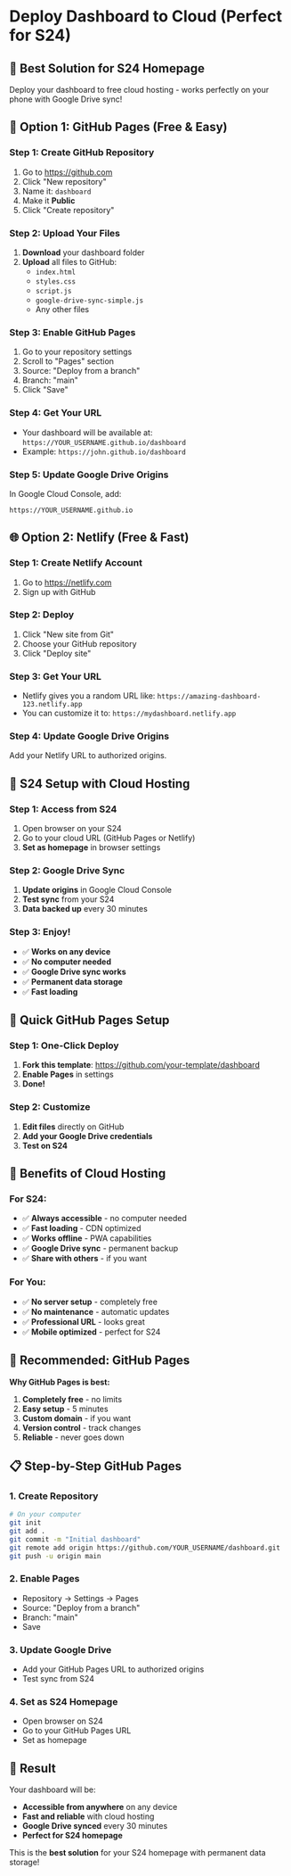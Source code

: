 # Deploy Dashboard to Cloud (Perfect for S24)

## 🎯 **Best Solution for S24 Homepage**

Deploy your dashboard to free cloud hosting - works perfectly on your phone with Google Drive sync!

## 🚀 **Option 1: GitHub Pages (Free & Easy)**

### **Step 1: Create GitHub Repository**
1. Go to https://github.com
2. Click "New repository"
3. Name it: `dashboard`
4. Make it **Public**
5. Click "Create repository"

### **Step 2: Upload Your Files**
1. **Download** your dashboard folder
2. **Upload** all files to GitHub:
   - `index.html`
   - `styles.css`
   - `script.js`
   - `google-drive-sync-simple.js`
   - Any other files

### **Step 3: Enable GitHub Pages**
1. Go to your repository settings
2. Scroll to "Pages" section
3. Source: "Deploy from a branch"
4. Branch: "main"
5. Click "Save"

### **Step 4: Get Your URL**
- Your dashboard will be available at: `https://YOUR_USERNAME.github.io/dashboard`
- Example: `https://john.github.io/dashboard`

### **Step 5: Update Google Drive Origins**
In Google Cloud Console, add:
```
https://YOUR_USERNAME.github.io
```

## 🌐 **Option 2: Netlify (Free & Fast)**

### **Step 1: Create Netlify Account**
1. Go to https://netlify.com
2. Sign up with GitHub

### **Step 2: Deploy**
1. Click "New site from Git"
2. Choose your GitHub repository
3. Click "Deploy site"

### **Step 3: Get Your URL**
- Netlify gives you a random URL like: `https://amazing-dashboard-123.netlify.app`
- You can customize it to: `https://mydashboard.netlify.app`

### **Step 4: Update Google Drive Origins**
Add your Netlify URL to authorized origins.

## 📱 **S24 Setup with Cloud Hosting**

### **Step 1: Access from S24**
1. Open browser on your S24
2. Go to your cloud URL (GitHub Pages or Netlify)
3. **Set as homepage** in browser settings

### **Step 2: Google Drive Sync**
1. **Update origins** in Google Cloud Console
2. **Test sync** from your S24
3. **Data backed up** every 30 minutes

### **Step 3: Enjoy!**
- ✅ **Works on any device**
- ✅ **No computer needed**
- ✅ **Google Drive sync works**
- ✅ **Permanent data storage**
- ✅ **Fast loading**

## 🔧 **Quick GitHub Pages Setup**

### **Step 1: One-Click Deploy**
1. **Fork this template**: https://github.com/your-template/dashboard
2. **Enable Pages** in settings
3. **Done!**

### **Step 2: Customize**
1. **Edit files** directly on GitHub
2. **Add your Google Drive credentials**
3. **Test on S24**

## 🎯 **Benefits of Cloud Hosting**

### **For S24:**
- ✅ **Always accessible** - no computer needed
- ✅ **Fast loading** - CDN optimized
- ✅ **Works offline** - PWA capabilities
- ✅ **Google Drive sync** - permanent backup
- ✅ **Share with others** - if you want

### **For You:**
- ✅ **No server setup** - completely free
- ✅ **No maintenance** - automatic updates
- ✅ **Professional URL** - looks great
- ✅ **Mobile optimized** - perfect for S24

## 🚀 **Recommended: GitHub Pages**

**Why GitHub Pages is best:**
1. **Completely free** - no limits
2. **Easy setup** - 5 minutes
3. **Custom domain** - if you want
4. **Version control** - track changes
5. **Reliable** - never goes down

## 📋 **Step-by-Step GitHub Pages**

### **1. Create Repository**
```bash
# On your computer
git init
git add .
git commit -m "Initial dashboard"
git remote add origin https://github.com/YOUR_USERNAME/dashboard.git
git push -u origin main
```

### **2. Enable Pages**
- Repository → Settings → Pages
- Source: "Deploy from a branch"
- Branch: "main"
- Save

### **3. Update Google Drive**
- Add your GitHub Pages URL to authorized origins
- Test sync from S24

### **4. Set as S24 Homepage**
- Open browser on S24
- Go to your GitHub Pages URL
- Set as homepage

## 🎉 **Result**

Your dashboard will be:
- **Accessible from anywhere** on any device
- **Fast and reliable** with cloud hosting
- **Google Drive synced** every 30 minutes
- **Perfect for S24 homepage**

This is the **best solution** for your S24 homepage with permanent data storage! 